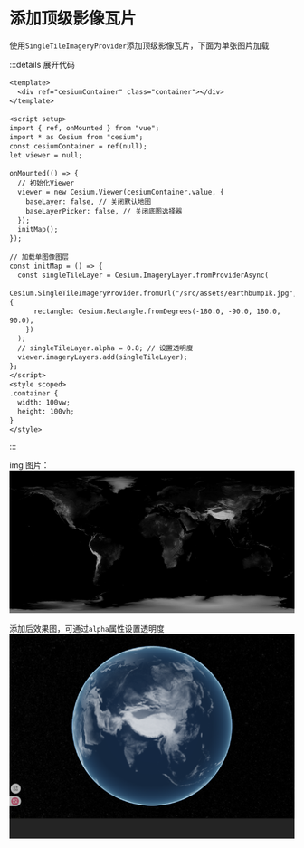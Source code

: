 # 添加顶级影像瓦片

使用`SingleTileImageryProvider`添加顶级影像瓦片，下面为单张图片加载

:::details 展开代码

```vue
<template>
  <div ref="cesiumContainer" class="container"></div>
</template>

<script setup>
import { ref, onMounted } from "vue";
import * as Cesium from "cesium";
const cesiumContainer = ref(null);
let viewer = null;

onMounted(() => {
  // 初始化Viewer
  viewer = new Cesium.Viewer(cesiumContainer.value, {
    baseLayer: false, // 关闭默认地图
    baseLayerPicker: false, // 关闭底图选择器
  });
  initMap();
});

// 加载单图像图层
const initMap = () => {
  const singleTileLayer = Cesium.ImageryLayer.fromProviderAsync(
    Cesium.SingleTileImageryProvider.fromUrl("/src/assets/earthbump1k.jpg", {
      rectangle: Cesium.Rectangle.fromDegrees(-180.0, -90.0, 180.0, 90.0),
    })
  );
  // singleTileLayer.alpha = 0.8; // 设置透明度
  viewer.imageryLayers.add(singleTileLayer);
};
</script>
<style scoped>
.container {
  width: 100vw;
  height: 100vh;
}
</style>
```

:::

img 图片：
![原图](../../Aassets/Basics/earthbump1k.jpg)

添加后效果图，可通过`alpha`属性设置透明度
![效果图](../../Aassets/Basics/SingleTileImageryProvider.png)
